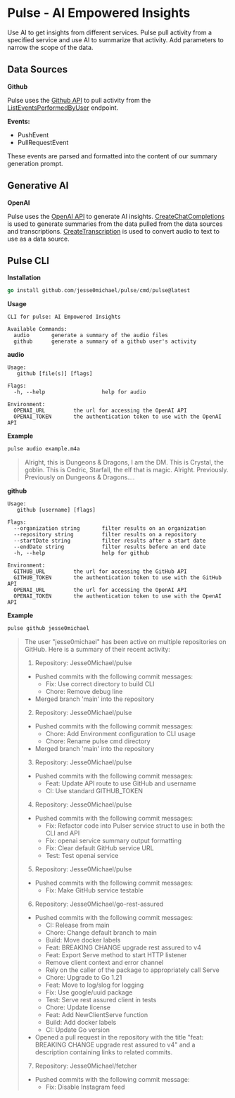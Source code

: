 # Pulse - AI Empowered Insights

Use AI to get insights from different services. 
Pulse pull activity from a specified service and use AI to summarize that activity. 
Add parameters to narrow the scope of the data.

## Data Sources

**Github**

Pulse uses the [Github API](https://docs.github.com/en/rest) to pull activity from the [ListEventsPerformedByUser](https://docs.github.com/en/rest/activity/events#list-events-for-the-authenticated-user) endpoint.

**Events:**
- PushEvent
- PullRequestEvent

These events are parsed and formatted into the content of our summary generation prompt.

## Generative AI

**OpenAI**

Pulse uses the [OpenAI API](https://platform.openai.com/docs/api-reference) to generate AI insights.
[CreateChatCompletions](https://platform.openai.com/docs/api-reference/chat/create) is used to generate summaries from the data pulled from the data sources and transcriptions.
[CreateTranscription](https://platform.openai.com/docs/api-reference/audio/createTranscription) is used to convert audio to text to use as a data source.


## Pulse CLI

**Installation**
```go
go install github.com/jesse0michael/pulse/cmd/pulse@latest
```

**Usage**
```
CLI for pulse: AI Empowered Insights

Available Commands:
  audio       generate a summary of the audio files
  github      generate a summary of a github user's activity
```

**audio**
```
Usage:
   github [file(s)] [flags]

Flags:
  -h, --help                  help for audio

Environment:
  OPENAI_URL         the url for accessing the OpenAI API
  OPENAI_TOKEN       the authentication token to use with the OpenAI API
```


**Example**
``` bash
pulse audio example.m4a
```
>Alright, this is Dungeons & Dragons, I am the DM. This is Crystal, the goblin. This is Cedric, Starfall, the elf that is magic. Alright. Previously. Previously on Dungeons & Dragons....


**github**
```
Usage:
   github [username] [flags]

Flags:
  --organization string       filter results on an organization
  --repository string         filter results on a repository
  --startDate string          filter results after a start date
  --endDate string            filter results before an end date
  -h, --help                  help for github

Environment:
  GITHUB_URL         the url for accessing the GitHub API
  GITHUB_TOKEN       the authentication token to use with the GitHub API
  OPENAI_URL         the url for accessing the OpenAI API
  OPENAI_TOKEN       the authentication token to use with the OpenAI API
```

**Example**
``` bash
pulse github jesse0michael
```
>The user "jesse0michael" has been active on multiple repositories on GitHub. Here is a summary of their recent activity:
>
>1. Repository: Jesse0Michael/pulse
>   - Pushed commits with the following commit messages:
>     - Fix: Use correct directory to build CLI
>     - Chore: Remove debug line
>   - Merged branch 'main' into the repository
>
>2. Repository: Jesse0Michael/pulse
>   - Pushed commits with the following commit messages:
>     - Chore: Add Environment configuration to CLI usage
>     - Chore: Rename pulse cmd directory
>   - Merged branch 'main' into the repository
>
>3. Repository: Jesse0Michael/pulse
>   - Pushed commits with the following commit messages:
>     - Feat: Update API route to use GitHub and username
>     - CI: Use standard GITHUB_TOKEN
>
>4. Repository: Jesse0Michael/pulse
>   - Pushed commits with the following commit messages:
>     - Fix: Refactor code into Pulser service struct to use in both the CLI and API
>     - Fix: openai service summary output formatting
>     - Fix: Clear default GitHub service URL
>     - Test: Test openai service
>
>5. Repository: Jesse0Michael/pulse
>   - Pushed commits with the following commit messages:
>     - Fix: Make GitHub service testable
>
>6. Repository: Jesse0Michael/go-rest-assured
>   - Pushed commits with the following commit messages:
>     - CI: Release from main
>     - Chore: Change default branch to main
>     - Build: Move docker labels
>     - Feat: BREAKING CHANGE upgrade rest assured to v4
>     - Feat: Export Serve method to start HTTP listener
>     - Remove client context and error channel
>     - Rely on the caller of the package to appropriately call Serve
>     - Chore: Upgrade to Go 1.21
>     - Feat: Move to log/slog for logging
>     - Fix: Use google/uuid package
>     - Test: Serve rest assured client in tests
>     - Chore: Update license
>     - Feat: Add NewClientServe function
>     - Build: Add docker labels
>     - CI: Update Go version
>   - Opened a pull request in the repository with the title "feat: BREAKING CHANGE upgrade rest assured to v4" and a description containing links to related commits.
>
>7. Repository: Jesse0Michael/fetcher
>   - Pushed commits with the following commit message:
>     - Fix: Disable Instagram feed

